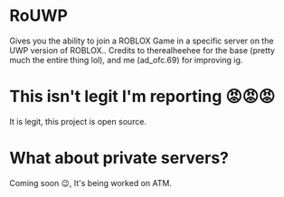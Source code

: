 # RoUWP
Gives you the ability to join a ROBLOX Game in a specific server on the UWP version of ROBLOX..
Credits to therealheehee for the base (pretty much the entire thing lol), and me (ad_ofc.69) for improving ig.
# This isn't legit I'm reporting 😡😡😡
It is legit, this project is open source.
# What about private servers?
Coming soon 😉, It's being worked on ATM.
